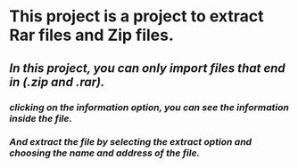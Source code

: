 # This project is a project to extract Rar files and Zip files.

## *In this project, you can only import files that end in (.zip and .rar).*

### *clicking on the information option, you can see the information inside the file.*

### *And extract the file by selecting the extract option and choosing the name and address of the file.*
